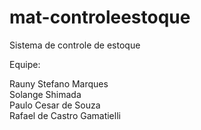# mat-controleestoque
Sistema de controle de estoque

Equipe: 

Rauny Stefano Marques
</br>
Solange Shimada
</br>
Paulo Cesar de Souza
</br>
Rafael de Castro Gamatielli

